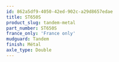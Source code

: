 ```yaml
---
id: 862a5df9-4050-42ed-902c-a29d8657edae
title: ST650S
product_slug: tandem-metal
part_number: ST650S
france_only: 'France only'
mudguard: Tandem
finish: Métal
axle_type: Double
---
```

